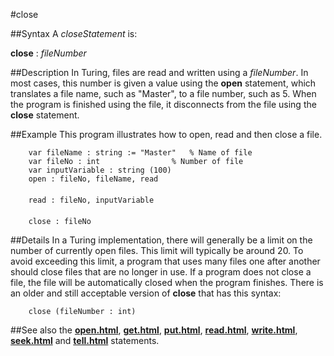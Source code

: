 
#close

##Syntax
A _closeStatement_ is:

**close** : _fileNumber_




##Description
In Turing, files are read and written using a _fileNumber_. In most cases, this number is given a value using the **open** statement, which translates a file name, such as "Master", to a file number, such as 5. When the program is finished using the file, it disconnects from the file using the **close** statement.



##Example
This program illustrates how to open, read and then close a file.


        var fileName : string := "Master"   % Name of file
        var fileNo : int                % Number of file
        var inputVariable : string (100)
        open : fileNo, fileName, read
        
        read : fileNo, inputVariable
        
        close : fileNo
##Details
In a Turing implementation, there will generally be a limit on the number of currently open files. This limit will typically be around 20. To avoid exceeding this limit, a program that uses many files one after another should close files that are no longer in use.
If a program does not close a file, the file will be automatically closed when the program finishes.
There is an older and still acceptable version of **close** that has this syntax:


        close (fileNumber : int)
##See also
the **[open.html](open)**, **[get.html](get)**, **[put.html](put)**, **[read.html](read)**, **[write.html](write)**, **[seek.html](seek)** and **[tell.html](tell)** statements.


